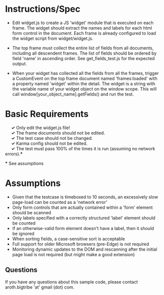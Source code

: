# Instructions/Spec

- Edit widget.js to create a JS 'widget' module that is executed on each frame. The widget should extract the names and labels for each html form control in the document. Each frame is already configured to load the widget script from widget/widget.js.

- The top frame must collect the entire list of fields from all documents, including all descendent frames. The list of fields should be ordered by field 'name' in ascending order. See get_fields_test.js for the expected output.

- When your widget has collected all the fields from all the frames, trigger a CustomEvent on the top frame document named 'frames:loaded' with a property named 'widget' within the detail. The widget is a string with the variable name of your widget object on the window scope.  This will call window[your_object_name].getFields() and run the test.


# Basic Requirements

&nbsp;&nbsp;&nbsp;&nbsp; **&#x2713;** Only edit the widget.js file! <br />
&nbsp;&nbsp;&nbsp;&nbsp; **&#x2713;** The frame documents should not be edited. <br />
&nbsp;&nbsp;&nbsp;&nbsp; **&#x2713;** The test case should not be changed. <br />
&nbsp;&nbsp;&nbsp;&nbsp; **&#x2713;** Karma config should not be edited. <br />
&nbsp;&nbsp;&nbsp;&nbsp; **&#x2713;** The test must pass 100% of the times it is run (assuming no network errors).**\*** <br />

**\*** See assumptions


# Assumptions

* Given that the testcase is timeboxed to 10 seconds, an excessively slow page-load can be counted as a 'network error'
* Only form controls that are actually contained within a 'form' element should be scanned
* Only labels specified with a correctly structured 'label' element should be counted
* If an otherwise-valid form element doesn't have a label, then it should be ignored
* When sorting fields, a case-sensitive sort is acceptable
* Full support for older Microsoft browsers (pre-Edge) is not required
* Monitoring dynamic updates to the DOM and rescanning after the initial page load is not required (but might make a good extension)


## Questions

If you have any questions about this sample code, please contact aroth.bigtribe 'at' gmail (dot) com.
